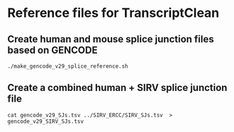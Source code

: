 # Reference files for TranscriptClean

## Create human and mouse splice junction files based on GENCODE
```
./make_gencode_v29_splice_reference.sh
```

## Create a combined human + SIRV splice junction file
```
cat gencode_v29_SJs.tsv ../SIRV_ERCC/SIRV_SJs.tsv  > gencode_v29_SIRV_SJs.tsv
```
